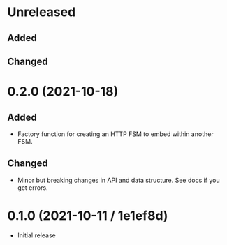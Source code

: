 # Unreleased

## Added

## Changed

# 0.2.0 (2021-10-18)

## Added
- Factory function for creating an HTTP FSM to embed within another FSM.

## Changed
- Minor but breaking changes in API and data structure. See docs if you get errors.

# 0.1.0 (2021-10-11 / 1e1ef8d)

- Initial release
